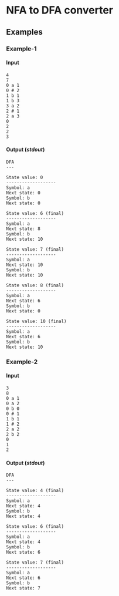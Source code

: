 # NFA to DFA converter
## Examples
### Example-1
#### Input
```
4
7
0 a 1
0 # 2
1 b 1
1 b 3
3 a 2
2 # 1
2 a 3
0
2
2
3
```
#### Output (*stdout*)
```
DFA
---

State value: 0
-------------------
Symbol: a
Next state: 0
Symbol: b
Next state: 0

State value: 6 (final)
-------------------
Symbol: a
Next state: 8
Symbol: b
Next state: 10

State value: 7 (final)
-------------------
Symbol: a
Next state: 10
Symbol: b
Next state: 10

State value: 8 (final)
-------------------
Symbol: a
Next state: 6
Symbol: b
Next state: 0

State value: 10 (final)
-------------------
Symbol: a
Next state: 6
Symbol: b
Next state: 10
 ```
### Example-2
#### Input
```
3
8
0 a 1
0 a 2
0 b 0
0 # 1
1 b 1
1 # 2
2 a 2
2 b 2
0
1
2
```
#### Output (*stdout*)
```
DFA
---

State value: 4 (final)
-------------------
Symbol: a
Next state: 4
Symbol: b
Next state: 4

State value: 6 (final)
-------------------
Symbol: a
Next state: 4
Symbol: b
Next state: 6

State value: 7 (final)
-------------------
Symbol: a
Next state: 6
Symbol: b
Next state: 7
 ```